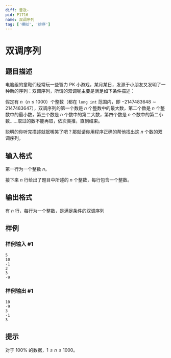 ```yaml
---
diff: 普及-
pid: P1716
name: 双调序列
tag: ['模拟', '排序']
---
```

# 双调序列
## 题目描述

电脑组的童鞋们经常玩一些智力 PK 小游戏，某月某日，发源于小朋友又发明了一种新的序列：双调序列，所谓的双调呢主要是满足如下条件描述：

假定有 $n$（$n \le 1000$）个整数（都在 `long int` 范围内，即 $-2147483648 \sim 2147483647$），双调序列的第一个数是 $n$ 个整数中的最大数，第二个数是 $n$ 个整数中的最小数，第三个数是 $n$ 个数中的第二大数，第四个数是 $n$ 个数中的第二小数……取过的数不能再取，依次类推，直到结束。

聪明的你听完描述就抿嘴笑了吧？那就请你用程序正确的帮他找出这 $n$ 个数的双调序列。

## 输入格式

第一行为一个整数 $n$。

接下来 $n$ 行给出了题目中所述的 $n$ 个整数，每行包含一个整数。

## 输出格式

有 $n$ 行，每行为一个整数，是满足条件的双调序列

## 样例

### 样例输入 #1
```
5
10
-1
3
3
-9

```
### 样例输出 #1
```
10
-9
3
-1
3

```
## 提示

对于 $100 \%$ 的数据，$1 \le n \le 1000$。


